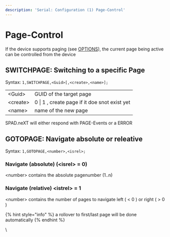 ```yaml
---
description: 'Serial: Configuration (1) Page-Control'
---
```


# Page-Control

If the device supports paging (see [OPTIONS](../device-configuration-phase/device-options.md)), the current page being active can be controlled from the device

## SWITCHPAGE: Switching to a specific Page

Syntax: `1,SWITCHPAGE,<Guid>[,<create>,<name>];`

|           |                                               |
| --------- | --------------------------------------------- |
| \<Guid>   | GUID of the target page                       |
| \<create> | 0 \| 1 , create page if it doe snot exist yet |
| \<name>   | name of the new page                          |

SPAD.neXT will either respond with PAGE-Events or a ERROR

## GOTOPAGE: Navigate absolute or releative

Syntax: `1,GOTOPAGE,<number>,<isrel>;`

### Navigate (absolute) (\<isrel> = 0)

\<number> contains the absolute pagenumber (1..n)

### Navigate (relative) \<istrel> = 1

\<number> contains the number of pages to navigate left ( < 0 ) or right ( > 0 )

{% hint style="info" %}
a rollover to first/last page will be done automatically
{% endhint %}

\


